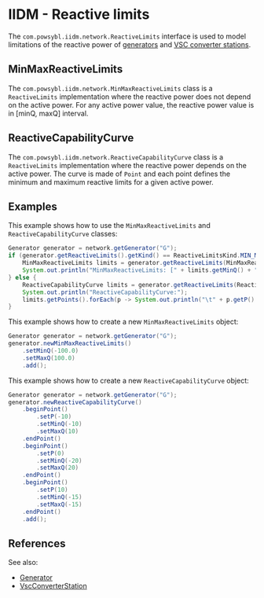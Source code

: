 # IIDM - Reactive limits

The `com.powsybl.iidm.network.ReactiveLimits` interface is used to model limitations of the reactive power of
[generators](generator.md) and [VSC converter stations](vscConverterStation.md).

## MinMaxReactiveLimits

The `com.powsybl.iidm.network.MinMaxReactiveLimits` class is a `ReactiveLimits` implementation where the reactive power
does not depend on the active power. For any active power value, the reactive power value is in [minQ, maxQ] interval.

## ReactiveCapabilityCurve

The `com.powsybl.iidm.network.ReactiveCapabilityCurve` class is a `ReactiveLimits` implementation where the reactive power
depends on the active power. The curve is made of `Point` and each point defines the minimum and maximum reactive limits
for a given active power.

## Examples

This example shows how to use the `MinMaxReactiveLimits` and `ReactiveCapabilityCurve` classes:
```java
Generator generator = network.getGenerator("G");
if (generator.getReactiveLimits().getKind() == ReactiveLimitsKind.MIN_MAX) {
    MinMaxReactiveLimits limits = generator.getReactiveLimits(MinMaxReactiveLimits.class);
    System.out.println("MinMaxReactiveLimits: [" + limits.getMinQ() + ", " + limits.getMaxQ() + "]");
} else {
    ReactiveCapabilityCurve limits = generator.getReactiveLimits(ReactiveCapabilityCurve.class);
    System.out.println("ReactiveCapabilityCurve:");
    limits.getPoints().forEach(p -> System.out.println("\t" + p.getP() + " -> [" + p.getMinQ() + ", " + p.getMaxQ() + "]"));
}
```

This example shows how to create a new `MinMaxReactiveLimits` object:
```java
Generator generator = network.getGenerator("G");
generator.newMinMaxReactiveLimits()
    .setMinQ(-100.0)
    .setMaxQ(100.0)
    .add();
```

This example shows how to create a new `ReactiveCapabilityCurve` object:
```java
Generator generator = network.getGenerator("G");
generator.newReactiveCapabilityCurve()
    .beginPoint()
        .setP(-10)
        .setMinQ(-10)
        .setMaxQ(10)
    .endPoint()
    .beginPoint()
        .setP(0)
        .setMinQ(-20)
        .setMaxQ(20)
    .endPoint()
    .beginPoint()
        .setP(10)
        .setMinQ(-15)
        .setMaxQ(-15)
    .endPoint()
    .add();
```

## References
See also:
- [Generator](generator.md)
- [VscConverterStation](hvdcline.md)
